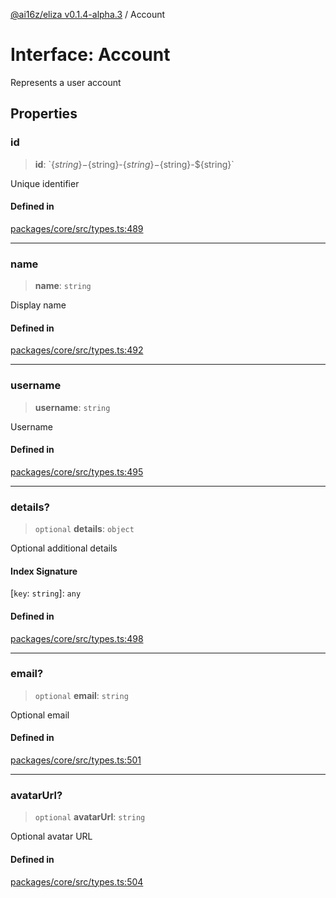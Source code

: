 [@ai16z/eliza v0.1.4-alpha.3](../index.md) / Account

# Interface: Account

Represents a user account

## Properties

### id

> **id**: \`$\{string\}-$\{string\}-$\{string\}-$\{string\}-$\{string\}\`

Unique identifier

#### Defined in

[packages/core/src/types.ts:489](https://github.com/amit0365/eliza/blob/main/packages/core/src/types.ts#L489)

***

### name

> **name**: `string`

Display name

#### Defined in

[packages/core/src/types.ts:492](https://github.com/amit0365/eliza/blob/main/packages/core/src/types.ts#L492)

***

### username

> **username**: `string`

Username

#### Defined in

[packages/core/src/types.ts:495](https://github.com/amit0365/eliza/blob/main/packages/core/src/types.ts#L495)

***

### details?

> `optional` **details**: `object`

Optional additional details

#### Index Signature

 \[`key`: `string`\]: `any`

#### Defined in

[packages/core/src/types.ts:498](https://github.com/amit0365/eliza/blob/main/packages/core/src/types.ts#L498)

***

### email?

> `optional` **email**: `string`

Optional email

#### Defined in

[packages/core/src/types.ts:501](https://github.com/amit0365/eliza/blob/main/packages/core/src/types.ts#L501)

***

### avatarUrl?

> `optional` **avatarUrl**: `string`

Optional avatar URL

#### Defined in

[packages/core/src/types.ts:504](https://github.com/amit0365/eliza/blob/main/packages/core/src/types.ts#L504)
